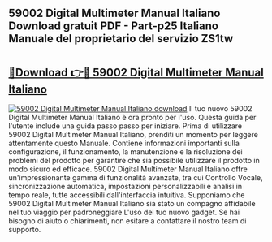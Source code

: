 ## 59002 Digital Multimeter Manual Italiano Download gratuit PDF - Part-p25 Italiano Manuale del proprietario del servizio ZS1tw

# <h2><a href="http://dfea089.blite.top/?on=59002+Digital+Multimeter+Manual+Italiano">🔗Download 👉🔴 59002 Digital Multimeter Manual Italiano</a></h2>

[![59002 Digital Multimeter Manual Italiano download](https://i.imgur.com/lujVjoI.png)](http://dfea089.blite.top/?on=59002+Digital+Multimeter+Manual+Italiano)
Il tuo nuovo 59002 Digital Multimeter Manual Italiano è ora pronto per l'uso. Questa guida per l'utente include una guida passo passo per iniziare. Prima di utilizzare 59002 Digital Multimeter Manual Italiano, prenditi un momento per leggere attentamente questo Manuale. Contiene informazioni importanti sulla configurazione, il funzionamento, la manutenzione e la risoluzione dei problemi del prodotto per garantire che sia possibile utilizzare il prodotto in modo sicuro ed efficace. 59002 Digital Multimeter Manual Italiano offre un'impressionante gamma di funzionalità avanzate, tra cui Controllo Vocale, sincronizzazione automatica, impostazioni personalizzabili e analisi in tempo reale, tutte accessibili dall'interfaccia intuitiva. Supponiamo che 59002 Digital Multimeter Manual Italiano sia stato un compagno affidabile nel tuo viaggio per padroneggiare L'uso del tuo nuovo gadget. Se hai bisogno di aiuto o chiarimenti, non esitare a contattare il nostro team di supporto.
